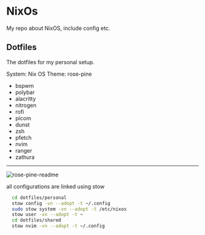 # NixOs
My repo about NixOS, include config etc.
## Dotfiles

The dotfiles for my personal setup.

System: Nix OS 
Theme: rose-pine

- bspwm
- polybar
- alacritty
- nitrogen
- rofi
- picom
- dunst
- zsh
- pfetch
- nvim
- ranger
- zathura
--------------------------------
![rose-pine-readme](https://user-images.githubusercontent.com/8405459/214701411-b2728d3a-8144-41e8-8edc-b66f9a6ca7d7.png)

all configurations are linked using stow

```bash
  cd dotfiles/personal
  stow config -vn --adopt -t ~/.config
  sudo stow system -vn --adopt -t /etc/nixos
  stow user -vn --adopt -t ~
  cd dotfiles/shared
  stow nvim -vn --adopt -t ~/.config
```
